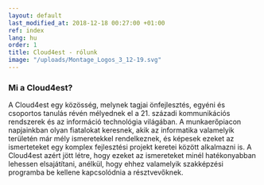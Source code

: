 ```yaml
---
layout: default
last_modified_at: 2018-12-18 00:27:00 +01:00
ref: index
lang: hu
order: 1
title: Cloud4est - rólunk
image: "/uploads/Montage_Logos_3_12-19.svg"
---
```


### Mi a Cloud4est?

A Cloud4est egy közösség, melynek tagjai önfejlesztés, egyéni és csoportos tanulás révén mélyednek el a 21. századi kommunikációs rendszerek és az információ technológia világában. A munkaerőpiacon napjainkban olyan fiatalokat keresnek, akik az informatika valamelyik területén már mély ismeretekkel rendelkeznek, és képesek ezeket az ismerteteket egy komplex fejlesztési projekt keretei között alkalmazni is. A Cloud4est azért jött létre, hogy ezeket az ismereteket minél hatékonyabban lehessen elsajátítani, anélkül, hogy ehhez valamelyik szakképzési programba be kellene kapcsolódnia a résztvevőknek.
